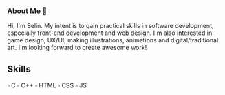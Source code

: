 ### About Me 🤍

Hi, I'm Selin. My intent is to gain practical skills in software development, especially front-end development and web design. I'm also interested in game design, UX/UI, making illustrations, animations and digital/traditional art. I'm looking forward to create awesome work!

Skills 
-------
▫️ C 
▫️ C++ 
▫️ HTML ▫️ CSS ▫️ JS
